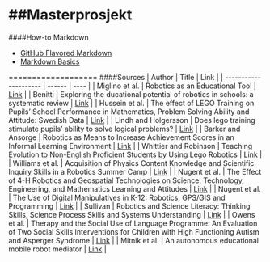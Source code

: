 ##Masterprosjekt
===================
####How-to Markdown
* [GitHub Flavored Markdown](https://help.github.com/articles/github-flavored-markdown)
* [Markdown Basics](https://help.github.com/articles/markdown-basics)

===================
####Sources
| Author 		| Title | Link |
| ---------------------	| ------ | ---- |
| Miglino et al. 	| Robotics as an Educational Tool 																	| [Link](http://citeseerx.ist.psu.edu/viewdoc/download?doi=10.1.1.33.9601&rep=rep1&type=pdf) |
| Benitti 		| Exploring the ducational potential of robotics in schools: a systematic review 											| [Link](http://www.sciencedirect.com/science/article/pii/S0360131511002508) |
| Hussein et al. 	| The effect of LEGO Training on Pupils’ School Performance in Mathematics, Problem Solving Ability and Attitude: Swedish Data 						| [Link](http://www.ifets.info/journals/9_3/16.pdf) |
| Lindh and Holgersson 	| Does lego training stimulate pupils’ ability to solve logical problems? 												| [Link](http://www.sciencedirect.com/science/article/pii/S0360131506000169) |
| Barker and Ansorge 	| Robotics as Means to Increase Achievement Scores in an Informal Learning Environment	 										| [Link](http://files.eric.ed.gov/fulltext/EJ768878.pdf) |
| Whittier and Robinson | Teaching Evolution to Non-English Proficient Students by Using Lego Robotics 												| [Link](http://www.jstor.org/discover/10.2307/41406087?uid=31420&uid=3738744&uid=2134&uid=2&uid=70&uid=31419&uid=3&uid=5909240&uid=67&uid=62&sid=21103477602357) |
| Williams et al. 	| Acquisition of Physics Content Knowledge and Scientific Inquiry Skills in a Robotics Summer Camp 									| [Link](http://files.eric.ed.gov/fulltext/EJ826076.pdf) |
| Nugent et al. 	| The Effect of 4-H Robotics and Geospatial Technologies on Science, Technology, Engineering, and Mathematics Learning and Attitudes 					| [Link](http://www.editlib.org/p/28433/) |
| Nugent et al. 	| The Use of Digital Manipulatives in K-12: Robotics, GPS/GIS and Programming 												| [Link](http://ieeexplore.ieee.org/stamp/stamp.jsp?tp=&arnumber=5350828) |
| Sullivan 		| Robotics and Science Literacy: Thinking Skills, Science Process Skills and Systems Understanding 									| [Link](http://onlinelibrary.wiley.com/doi/10.1002/tea.20238/pdf) |
| Owens et al. 		| Therapy and the Social Use of Language Programme: An Evaluation of Two Social Skills Interventions for Children with High Functioning Autism and Asperger Syndrome 	| [Link](http://download.springer.com/static/pdf/364/art%253A10.1007%252Fs10803-008-0590-6.pdf?auth66=1392976450_aab9ed908b970179b7adf2117b42bfa2&ext=.pdf) |
| Mitnik et al. 	| An autonomous educational mobile robot mediator 															| [Link](http://download.springer.com/static/pdf/224/art%253A10.1007%252Fs10514-008-9101-z.pdf?auth66=1392976519_eeccc3c7af687e53ed259405d32d0e5c&ext=.pdf) |
